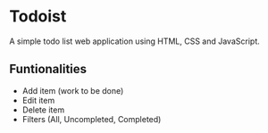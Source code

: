 # Todoist

A simple todo list web application using HTML, CSS and JavaScript.

## Funtionalities

- Add item (work to be done)
- Edit item
- Delete item
- Filters (All, Uncompleted, Completed)
